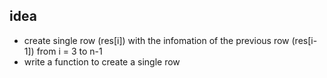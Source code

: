 ## idea
- create single row (res[i]) with the infomation of the previous row (res[i-1]) from i = 3 to n-1
- write a function to create a single row